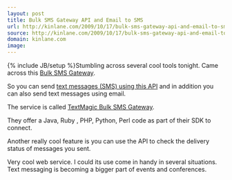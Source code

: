 ```yaml
---
layout: post
title: Bulk SMS Gateway API and Email to SMS
url: http://kinlane.com/2009/10/17/bulk-sms-gateway-api-and-email-to-sms/
source: http://kinlane.com/2009/10/17/bulk-sms-gateway-api-and-email-to-sms/
domain: kinlane.com
image: 
---
```

{% include JB/setup %}Stumbling across several cool tools tonight. Came across this <a href="http://api.textmagic.com/">Bulk SMS Gateway</a>.<p></p>
So you can send <a href="text messages (SMS) using this API">text messages (SMS) using this API</a> and in addition you can also send text messages using email.<p></p>
The service is called <a href="text messages (SMS) using this API">TextMagic Bulk SMS Gateway</a>.<p></p>
They offer a Java, Ruby , PHP, Python, Perl code as part of their SDK to connect.<p></p>
Another really cool feature is you can use the API to check the delivery status of messages you sent.<p></p>
Very cool web service. I could its use come in handy in several situations. Text messaging is becoming a bigger part of events and conferences.
